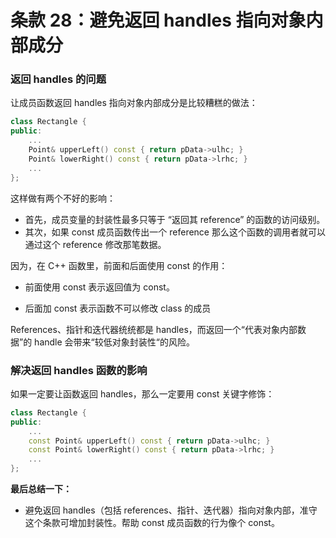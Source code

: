# 条款 28：避免返回 handles 指向对象内部成分

### 返回 handles 的问题

让成员函数返回 handles 指向对象内部成分是比较糟糕的做法：

```c++
class Rectangle {
public:
    ...
    Point& upperLeft() const { return pData->ulhc; }
    Point& lowerRight() const { return pData->lrhc; }
    ...
};
```

这样做有两个不好的影响：

- 首先，成员变量的封装性最多只等于 “返回其 reference” 的函数的访问级别。
- 其次，如果 const 成员函数传出一个 reference 那么这个函数的调用者就可以通过这个 reference 修改那笔数据。

因为，在 C++ 函数里，前面和后面使用 const 的作用：

- 前面使用 const 表示返回值为 const。

- 后面加 const 表示函数不可以修改 class 的成员

References、指针和迭代器统统都是 handles，而返回一个“代表对象内部数据”的 handle 会带来“较低对象封装性“的风险。

### 解决返回 handles 函数的影响

如果一定要让函数返回 handles，那么一定要用 const 关键字修饰：

```c++
class Rectangle {
public:
    ...
    const Point& upperLeft() const { return pData->ulhc; }
    const Point& lowerRight() const { return pData->lrhc; }
    ...
};
```

**最后总结一下：**

- 避免返回 handles（包括 references、指针、迭代器）指向对象内部，准守这个条款可增加封装性。帮助 const 成员函数的行为像个 const。